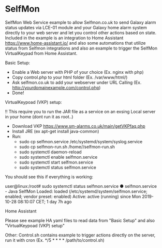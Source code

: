 # SelfMon

SelfMon Web Service example to allow Selfmon.co.uk to send Galaxy alarm status updates via LCE-01 module and your Galaxy home alarm system directly to your web server and let you control other actions based on state. 
Included in the example is an integration to Home Assistant https://www.home-assistant.io/ and also some automations that utilize status from Selfmon integrations and also an example to trigger the SelfMon VirtualKeypad from Home Assistant.


Basic Setup:

* Enable a Web server with PHP of your choice (Ex. nginx with php)
* Copy control.php to your html folder (Ex. /var/www/html/)
* Ask selfmon.co.uk to add your webserver under URL Calling (Ex. http://yourdomainexample.com/control.php)
* Done!

VirtualKeypoad (VKP) setup:

!! This require you to run the JAR file as a service on an exsing Local server in your home
(dont run it as root..)

* Download VKP https://www.sm-alarms.co.uk/main/getVKPfaq.php
* Install JRE (ex apt-get install java-common)
*  Run:
   *  sudo cp selfmon.service  /etc/systemd/system/syslog.service
   *  sudo cp selfmon-run.sh /home/<linux user>/selfmon-run.sh
   *  sudo systemctl daemon-reload
   *  sudo systemctl enable selfmon.service
   *  sudo systemctl start selfmon.service
   *  sudo systemctl status selfmon.service
  
 You should see this if everything is working:
 
  user@linux:/root# sudo systemctl status selfmon.service
● selfmon.service - Java SelfMon
   Loaded: loaded (/etc/systemd/system/selfmon.service; enabled; vendor preset: enabled)
   Active: active (running) since Mon 2019-10-28 08:10:07 CET; 1 day 7h ago


Home Assistant

Please see example HA yaml files to read data from "Basic Setup" and also "VirtualKeypoad (VKP) setup"


Other:
Control.sh contains example to trigger actions directly on the server, run it with cron (Ex. */5 * * * * /path/to/control.sh)




